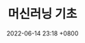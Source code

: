 ---
layout: post
title: 머신러닝 기초
date: 2022-06-14 23:18 +0800
last_modified_at: 2022-05-09 01:08:25 +0800
tags: [learning]
toc:  true
---